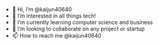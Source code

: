 - 👋 Hi, I’m @kaijun40640
- 👀 I’m interested in all things tech!
- 🌱 I’m currently learning computer science and business
- 💞️ I’m looking to collaborate on any project or startup 
- 📫 How to reach me @kaijun40640

<!---
kaijun40640/kaijun40640 is a ✨ special ✨ repository because its `README.md` (this file) appears on your GitHub profile.
You can click the Preview link to take a look at your changes.
--->
